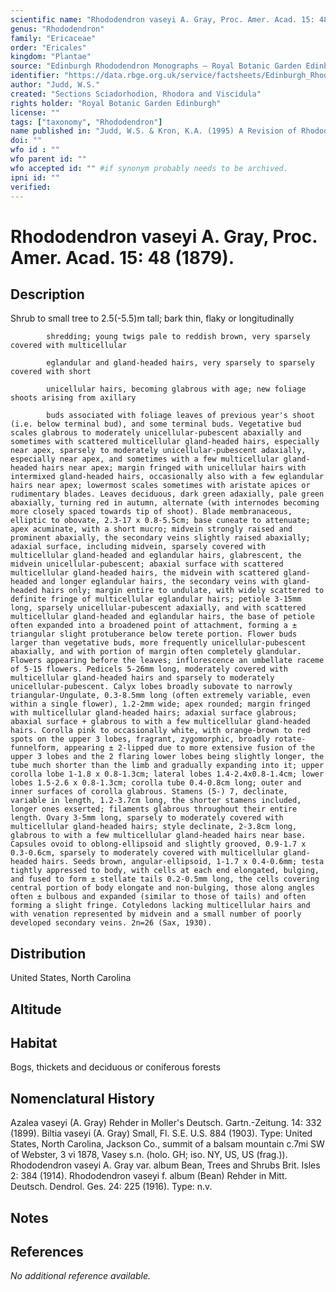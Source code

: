 ```yaml
---
scientific name: "Rhododendron vaseyi A. Gray, Proc. Amer. Acad. 15: 48 (1879)."
genus: "Rhododendron"
family: "Ericaceae"
order: "Ericales"
kingdom: "Plantae"
source: "Edinburgh Rhododendron Monographs – Royal Botanic Garden Edinburgh"
identifier: "https://data.rbge.org.uk/service/factsheets/Edinburgh_Rhododendron_Monographs.xhtml"
author: "Judd, W.S."
created: "Sections Sciadorhodion, Rhodora and Viscidula"
rights holder: "Royal Botanic Garden Edinburgh"
license: ""
tags: ["taxonomy", "Rhododendron"]
name published in: "Judd, W.S. & Kron, K.A. (1995) A Revision of Rhododendron VI. Subgenus Pentanthera (Sections Sciadorhodion, Rhodora and Viscidula). Edinburgh Journal of Botany 52(1):27"
doi: ""
wfo id : ""
wfo parent id: ""
wfo accepted id: "" #if synonym probably needs to be archived.                      
ipni id: ""
verified:
---
```


                       

# Rhododendron vaseyi A. Gray, Proc. Amer. Acad. 15: 48 (1879).

## Description
Shrub to small tree to 2.5(-5.5)m tall; bark thin, flaky or longitudinally
            shredding; young twigs pale to reddish brown, very sparsely covered with multicellular
            eglandular and gland-headed hairs, very sparsely to sparsely covered with short
            unicellular hairs, becoming glabrous with age; new foliage shoots arising from axillary
            buds associated with foliage leaves of previous year's shoot (i.e. below terminal bud), and some terminal buds. Vegetative bud scales glabrous to moderately unicellular-pubescent abaxially and sometimes with scattered multicellular gland-headed hairs, especially near apex, sparsely to moderately unicellular-pubescent adaxially, especially near apex, and sometimes with a few multicellular gland-headed hairs near apex; margin fringed with unicellular hairs with intermixed gland-headed hairs, occasionally also with a few eglandular hairs near apex; lowermost scales sometimes with aristate apices or rudimentary blades. Leaves deciduous, dark green adaxially, pale green abaxially, turning red in autumn, alternate (with internodes becoming more closely spaced towards tip of shoot). Blade membranaceous, elliptic to obovate, 2.3-17 x 0.8-5.5cm; base cuneate to attenuate; apex acuminate, with a short mucro; midvein strongly raised and prominent abaxially, the secondary veins slightly raised abaxially; adaxial surface, including midvein, sparsely covered with multicellular gland-headed and eglandular hairs, glabrescent, the midvein unicellular-pubescent; abaxial surface with scattered multicellular gland-headed hairs, the midvein with scattered gland-headed and longer eglandular hairs, the secondary veins with gland-headed hairs only; margin entire to undulate, with widely scattered to definite fringe of multicellular eglandular hairs; petiole 3-15mm long, sparsely unicellular-pubescent adaxially, and with scattered multicellular gland-headed and eglandular hairs, the base of petiole often expanded into a broadened point of attachment, forming a ± triangular slight protuberance below terete portion. Flower buds larger than vegetative buds, more frequently unicellular-pubescent abaxially, and with portion of margin often completely glandular. Flowers appearing before the leaves; inflorescence an umbellate raceme of 5-15 flowers. Pedicels 5-26mm long, moderately covered with multicellular gland-headed hairs and sparsely to moderately unicellular-pubescent. Calyx lobes broadly subovate to narrowly triangular-Ungulate, 0.3-8.5mm long (often extremely variable, even within a single flower), 1.2-2mm wide; apex rounded; margin fringed with multicellular gland-headed hairs; adaxial surface glabrous; abaxial surface + glabrous to with a few multicellular gland-headed hairs. Corolla pink to occasionally white, with orange-brown to red spots on the upper 3 lobes, fragrant, zygomorphic, broadly rotate-funnelform, appearing ± 2-lipped due to more extensive fusion of the upper 3 lobes and the 2 flaring lower lobes being slightly longer, the tube much shorter than the limb and gradually expanding into it; upper corolla lobe 1-1.8 x 0.8-1.3cm; lateral lobes 1.4-2.4x0.8-1.4cm; lower lobes 1.5-2.6 x 0.8-1.3cm; corolla tube 0.4-0.8cm long; outer and inner surfaces of corolla glabrous. Stamens (5-) 7, declinate, variable in length, 1.2-3.7cm long, the shorter stamens included, longer ones exserted; filaments glabrous throughout their entire length. Ovary 3-5mm long, sparsely to moderately covered with multicellular gland-headed hairs; style declinate, 2-3.8cm long, glabrous to with a few multicellular gland-headed hairs near base. Capsules ovoid to oblong-ellipsoid and slightly grooved, 0.9-1.7 x 0.3-0.6cm, sparsely to moderately covered with multicellular gland-headed hairs. Seeds brown, angular-ellipsoid, 1-1.7 x 0.4-0.6mm; testa tightly appressed to body, with cells at each end elongated, bulging, and fused to form ± stellate tails 0.2-0.5mm long, the cells covering central portion of body elongate and non-bulging, those along angles often ± bulbous and expanded (similar to those of tails) and often forming a slight fringe. Cotyledons lacking multicellular hairs and with venation represented by midvein and a small number of poorly developed secondary veins. 2n=26 (Sax, 1930).

## Distribution
United States, North Carolina

## Altitude


## Habitat
Bogs, thickets and deciduous or coniferous forests

## Nomenclatural History
Azalea vaseyi (A. Gray) Rehder in Moller's Deutsch. Gartn.-Zeitung. 14: 332 (1899). Biltia vaseyi (A. Gray) Small, Fl. S.E. U.S. 884 (1903). Type: United States, North Carolina, Jackson Co., summit of a balsam mountain c.7mi SW of Webster, 3 vi 1878, Vasey s.n. (holo. GH; iso. NY, US, US (frag.)). Rhododendron vaseyi A. Gray var. album Bean, Trees and Shrubs Brit. Isles 2: 384 (1914). Rhododendron vaseyi f. album (Bean) Rehder in Mitt. Deutsch. Dendrol. Ges. 24: 225 (1916). Type: n.v.
                       
## Notes


## References

_No additional reference available._
